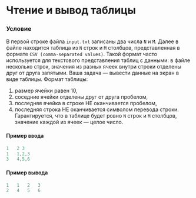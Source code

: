 # Чтение и вывод таблицы

### Условие
 
В первой строке файла `input.txt` записаны два числа `N` и `M`. Далее в файле находится таблица из `N` строк и `M` столбцов, представленная в формате `CSV (comma-separated values)`. Такой формат часто используется для текстового представления таблиц с данными: в файле несколько строк, значения из разных ячеек внутри строки отделены друг от друга запятыми.  Ваша задача — вывести данные на экран в виде таблицы. Формат таблицы: 

1) размер ячейки равен 10, 
2) соседние ячейки отделены друг от друга пробелом,
3) последняя ячейка в строке НЕ оканчивается пробелом, 
4) последняя строка НЕ оканчивается символом перевода строки. Гарантируется, что в таблице будет ровно `N` строк и `M` столбцов, значение каждой из ячеек — целое число.   

#### Пример ввода

```objectivec
1   2 3
1   1,2,3
3   4,5,6
```

#### Пример вывода

```objectivec
1   1   2   3
2   4   5   6
```